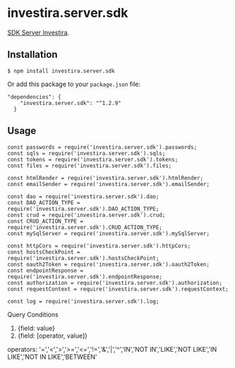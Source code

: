 # investira.server.sdk

[SDK Server Investira](https://www.npmjs.com/package/investira.server.sdk).

## Installation

`$ npm install investira.server.sdk`

Or add this package to your `package.json` file:

```
"dependencies": {
    "investira.server.sdk": "^1.2.9"
  }
```

## Usage

```
const passwords = require('investira.server.sdk').passwords;
const sqls = require('investira.server.sdk').sqls;
const tokens = require('investira.server.sdk').tokens;
const files = require('investira.server.sdk').files;

const htmlRender = require('investira.server.sdk').htmlRender;
const emailSender = require('investira.server.sdk').emailSender;

const dao = require('investira.server.sdk').dao;
const DAO_ACTION_TYPE = require('investira.server.sdk').DAO_ACTION_TYPE;
const crud = require('investira.server.sdk').crud;
const CRUD_ACTION_TYPE = require('investira.server.sdk').CRUD_ACTION_TYPE;
const mySqlServer = require('investira.server.sdk').mySqlServer;

const httpCors = require('investira.server.sdk').httpCors;
const hostsCheckPoint = require('investira.server.sdk').hostsCheckPoint;
const oauth2Token = require('investira.server.sdk').oauth2Token;
const endpointResponse = require('investira.server.sdk').endpointResponse;
const authorization = require('investira.server.sdk').authorization;
const requestContext = require('investira.server.sdk').requestContext;

const log = require('investira.server.sdk').log;

```

Query Conditions

1. {field: value}
2. {field: [operator, value]}

operators: '=','<','>','>=','<=','!=','&','|','^','IN','NOT IN','LIKE','NOT LIKE','IN LIKE','NOT IN LIKE','BETWEEN'
